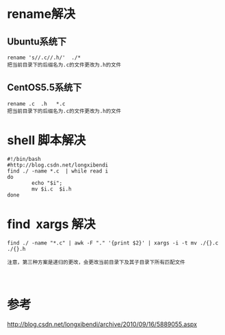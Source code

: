 # rename解决
## Ubuntu系统下
```
rename 's//.c//.h/'  ./*
把当前目录下的后缀名为.c的文件更改为.h的文件
```

## CentOS5.5系统下
```
rename .c  .h   *.c
把当前目录下的后缀名为.c的文件更改为.h的文件
```

# shell 脚本解决
```
#!/bin/bash
#http://blog.csdn.net/longxibendi
find ./ -name *.c  | while read i
do
        echo "$i";
        mv $i.c  $i.h
done
```

# find  xargs 解决
```
find ./ -name "*.c" | awk -F "." '{print $2}' | xargs -i -t mv ./{}.c  ./{}.h

注意，第三种方案是递归的更改，会更改当前目录下及其子目录下所有匹配文件
```
 
# 参考
http://blog.csdn.net/longxibendi/archive/2010/09/16/5889055.aspx
